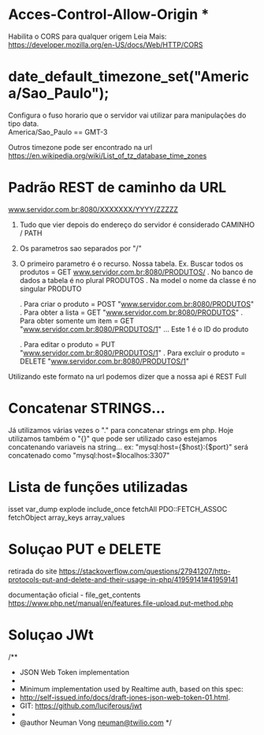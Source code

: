 # Acces-Control-Allow-Origin * 
Habilita o CORS para qualquer origem 
Leia Mais:  https://developer.mozilla.org/en-US/docs/Web/HTTP/CORS




# date_default_timezone_set("America/Sao_Paulo");

Configura o fuso horario que o servidor vai utilizar 
para manipulações do tipo data.  
America/Sao_Paulo == GMT-3

Outros timezone pode ser encontrado na url https://en.wikipedia.org/wiki/List_of_tz_database_time_zones





# Padrão REST de caminho da URL


www.servidor.com.br:8080/XXXXXXX/YYYY/ZZZZZ
1. Tudo que vier depois do endereço do servidor é considerado CAMINHO / PATH
2. Os parametros sao separados por "/"
3. O primeiro parametro é o recurso. Nossa tabela.
   Ex. Buscar todos os produtos = GET www.servidor.com.br:8080/PRODUTOS/
   . No banco de dados a tabela é no plural PRODUTOS
   . Na model o nome da classe é no singular PRODUTO

   . Para criar o produto  = POST "www.servidor.com.br:8080/PRODUTOS"
   . Para obter a lista = GET "www.servidor.com.br:8080/PRODUTOS"
   . Para obter somente um item = GET "www.servidor.com.br:8080/PRODUTOS/1"
      ... Este 1 é o ID do produto

   . Para editar o produto  = PUT "www.servidor.com.br:8080/PRODUTOS/1"
   . Para excluir o produto  = DELETE "www.servidor.com.br:8080/PRODUTOS/1"
 

 Utilizando este formato na url podemos dizer que a nossa api é REST Full



#  Concatenar STRINGS...
Já utilizamos várias vezes o "." para concatenar strings
em php. 
Hoje utilizamos também o "{}" que pode ser utilizado caso
   estejamos concatenando variaveis na string...
   ex: "mysql:host={$host}:{$port}" 
        será concatenado como 
        "mysql:host=$localhos:3307"



# Lista de funções utilizadas

isset
var_dump
explode
include_once
fetchAll
PDO::FETCH_ASSOC
fetchObject
array_keys
array_values



# Soluçao PUT e DELETE
 retirada do site https://stackoverflow.com/questions/27941207/http-protocols-put-and-delete-and-their-usage-in-php/41959141#41959141 


 documentação oficial - file_get_contents
 https://www.php.net/manual/en/features.file-upload.put-method.php



# Soluçao JWt

/**
 * JSON Web Token implementation
 *
 * Minimum implementation used by Realtime auth, based on this spec:
 * http://self-issued.info/docs/draft-jones-json-web-token-01.html.
 * GIT: https://github.com/luciferous/jwt
 *
 * @author Neuman Vong <neuman@twilio.com>
 */


 